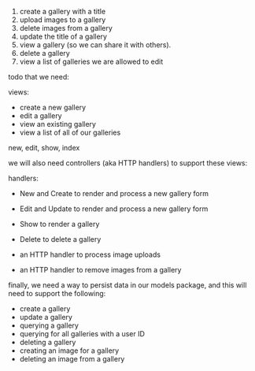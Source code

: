 1. create a gallery with a title
2. upload images to a gallery
3. delete images from a gallery
4. update the title of a gallery
5. view a gallery (so we can share it with others).
6. delete a gallery
7. view a list of galleries we are allowed to edit

todo that we need:

views:

- create a new gallery
- edit a gallery
- view an existing gallery
- view a list of all of our galleries

new, edit, show, index

we will also need controllers (aka HTTP handlers) to support these views:

handlers:

- New and Create to render and process a new gallery form
- Edit and Update to render and process a new gallery form
- Show to render a gallery
- Delete to delete a gallery

- an HTTP handler to process image uploads
- an HTTP handler to remove images from a gallery

finally, we need a way to persist data in our models package, and this will need to support the following:

- create a gallery
- update a gallery
- querying a gallery
- querying for all galleries with a user ID
- deleting a gallery
- creating an image for a gallery
- deleting an image from a gallery
